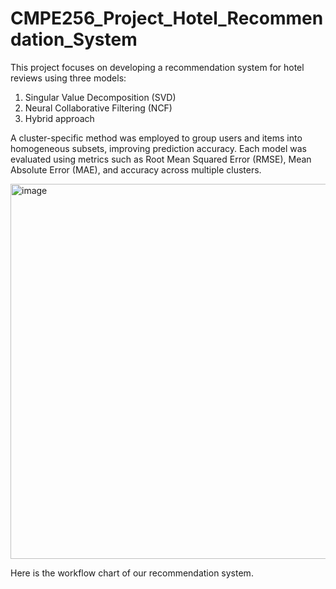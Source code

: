 # CMPE256_Project_Hotel_Recommendation_System
  This project focuses on developing a recommendation system for hotel reviews using three models: 
1. Singular Value Decomposition (SVD)
2. Neural Collaborative Filtering (NCF)
3. Hybrid approach

A cluster-specific method was employed to group users and items into homogeneous subsets, improving prediction accuracy. Each model was evaluated using metrics such as Root Mean Squared Error (RMSE), Mean Absolute Error (MAE), and accuracy across multiple clusters. 

<img width="600" alt="image" src="https://github.com/user-attachments/assets/36acd31c-82cb-43a2-b211-5790ac570fed">

Here is the workflow chart of our recommendation system.
